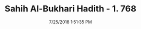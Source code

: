 ---
title        : "Sahih Al-Bukhari Hadith - 1. 768"
date         : 7/25/2018 1:51:35 PM
draft        : false
type         : "hadith"
layout       : "hadith"
BookCode     : "SHB"
VolumeNumber : "1"
HadithNumber : "768"
categories  :  ["Prayer Characteristics-Saying Takbir while prostrating"]
tags  :  ["Abu Bakr bin Abdur Rahman Ibn Harith bin Hisham and Abu Salama bin Abdur Rahman"]
---